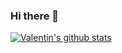 ### Hi there 👋

[![Valentin's github stats](https://github-readme-stats.vercel.app/api?username=ValentinDSJ)](https://github.com/anuraghazra/github-readme-stats)

<!--
**ValentinDSJ/ValentinDSJ** is a ✨ _special_ ✨ repository because its `README.md` (this file) appears on your GitHub profile.

Here are some ideas to get you started:

- 🔭 I’m currently working on ...
- 🌱 I’m currently learning ...
- 👯 I’m looking to collaborate on ...
- 🤔 I’m looking for help with ...
- 💬 Ask me about ...
- 📫 How to reach me: ...
- 😄 Pronouns: ...
- ⚡ Fun fact: ...
-->
